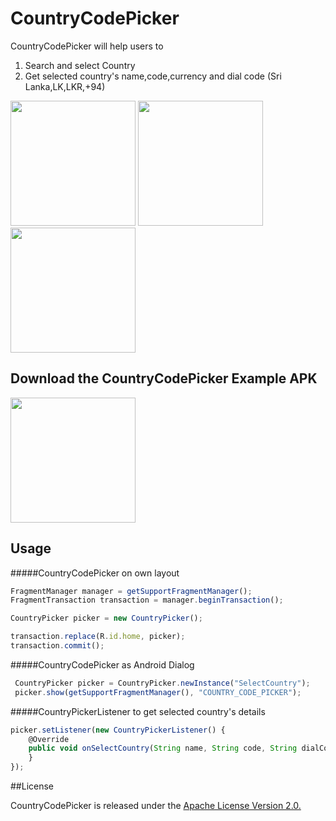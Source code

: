 # CountryCodePicker

CountryCodePicker will help users to 

1. Search and select Country 
2. Get selected country's  name,code,currency and dial code (Sri Lanka,LK,LKR,+94)

<img src="https://github.com/chathudan/CountryCodePicker/raw/master/screens/AndroidCountryCodePicker.png" width="200">
<img src="https://github.com/chathudan/CountryCodePicker/raw/master/screens/AndroidCountryDialCodePicker.png" width="200">
<img src="https://github.com/chathudan/CountryCodePicker/raw/master/screens/AndroidCountryDialCodePickerDialog.png" width="200">

## Download the CountryCodePicker Example APK
<img src="https://github.com/chathudan/CountryCodePicker/raw/master/screens/countrycodepickerexampleapk.png" width="200">


## Usage

#####CountryCodePicker on own layout 



```javascript
FragmentManager manager = getSupportFragmentManager();
FragmentTransaction transaction = manager.beginTransaction();

CountryPicker picker = new CountryPicker();

transaction.replace(R.id.home, picker);
transaction.commit();
```


#####CountryCodePicker as Android Dialog 



```javascript 
 CountryPicker picker = CountryPicker.newInstance("SelectCountry");
 picker.show(getSupportFragmentManager(), "COUNTRY_CODE_PICKER");
```


#####CountryPickerListener to get selected country's details



```javascript 
picker.setListener(new CountryPickerListener() {
    @Override
    public void onSelectCountry(String name, String code, String dialCode) {
    }
});
```

##License

CountryCodePicker is released under the <a href="https://raw.githubusercontent.com/chathudan/CountryCodePicker/master/LICENSE.md">Apache License Version 2.0.</a>

